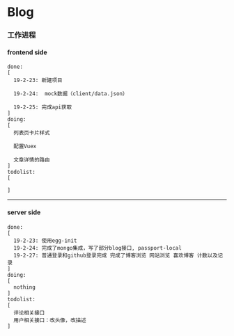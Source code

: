 # Blog

### 工作进程

#### frontend side
```
done: 
[
  19-2-23: 新建项目

  19-2-24:  mock数据（client/data.json）
  
  19-2-25: 完成api获取
]
doing:
[
  列表页卡片样式
    
  配置Vuex
  
  文章详情的路由  
]
todolist:
[
  
]
```

------------------

#### server side
```
done: 
[
  19-2-23: 使用egg-init
  19-2-24: 完成了mongo集成，写了部分blog接口, passport-local
  19-2-27: 普通登录和github登录完成 完成了博客浏览 网站浏览 喜欢博客 计数以及记录
]
doing:
[
  nothing
]
todolist:
[
  评论相关接口
  用户相关接口：改头像，改描述
]
```
